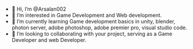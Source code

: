 - 👋 Hi, I’m @Arsalan002
- 👀 I’m interested in Game Development and Web development.
- 🌱 I’m currently learning Game development basics in unity, blender, photon server, adobe photoshop, adobe premier pro, visual studio code.
- 💞️ I’m looking to collaborating with your project, serving as a Game Developer and web Developer.

<!---
Arsalan002/Arsalan002 is a ✨ special ✨ repository because its `README.md` (this file) appears on your GitHub profile.
You can click the Preview link to take a look at your changes.
--->
